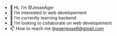 - 👋 Hi, I’m @JesseAger
- 👀 I’m interested in web developement
- 🌱 I’m currently learning backend
- 💞️ I’m looking to collaborate on web developement
- 📫 How to reach me @agerjesse6@gmail.com

<!---
JesseAger/JesseAger is a ✨ special ✨ repository because its `README.md` (this file) appears on your GitHub profile.
You can click the Preview link to take a look at your changes.
--->
